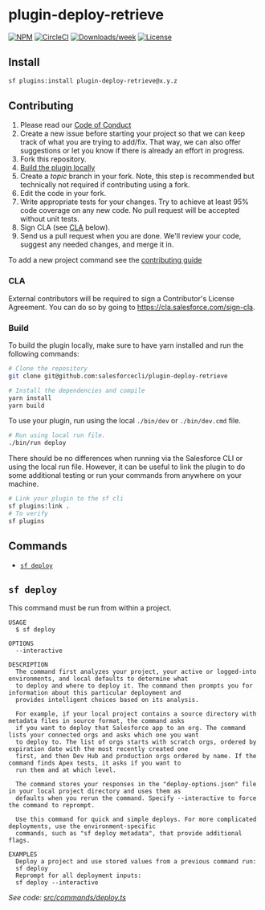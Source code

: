 # plugin-deploy-retrieve

[![NPM](https://img.shields.io/npm/v/@salesforce/plugin-deploy-retrieve.svg?label=@salesforce/plugin-deploy-retrieve)](https://www.npmjs.com/package/@salesforce/plugin-deploy-retrieve) [![CircleCI](https://circleci.com/gh/salesforcecli/plugin-deploy-retrieve/tree/main.svg?style=shield)](https://circleci.com/gh/salesforcecli/plugin-deploy-retrieve/tree/main) [![Downloads/week](https://img.shields.io/npm/dw/@salesforce/plugin-deploy-retrieve.svg)](https://npmjs.org/package/@salesforce/plugin-deploy-retrieve) [![License](https://img.shields.io/badge/License-BSD%203--Clause-brightgreen.svg)](https://raw.githubusercontent.com/salesforcecli/plugin-deploy-retrieve/main/LICENSE.txt)

## Install

```bash
sf plugins:install plugin-deploy-retrieve@x.y.z
```

## Contributing

1. Please read our [Code of Conduct](CODE_OF_CONDUCT.md)
2. Create a new issue before starting your project so that we can keep track of
   what you are trying to add/fix. That way, we can also offer suggestions or
   let you know if there is already an effort in progress.
3. Fork this repository.
4. [Build the plugin locally](#build)
5. Create a _topic_ branch in your fork. Note, this step is recommended but technically not required if contributing using a fork.
6. Edit the code in your fork.
7. Write appropriate tests for your changes. Try to achieve at least 95% code coverage on any new code. No pull request will be accepted without unit tests.
8. Sign CLA (see [CLA](#cla) below).
9. Send us a pull request when you are done. We'll review your code, suggest any needed changes, and merge it in.

To add a new project command see the [contributing guide](CONTRIBUTING.md)

### CLA

External contributors will be required to sign a Contributor's License
Agreement. You can do so by going to https://cla.salesforce.com/sign-cla.

### Build

To build the plugin locally, make sure to have yarn installed and run the following commands:

```bash
# Clone the repository
git clone git@github.com:salesforcecli/plugin-deploy-retrieve

# Install the dependencies and compile
yarn install
yarn build
```

To use your plugin, run using the local `./bin/dev` or `./bin/dev.cmd` file.

```bash
# Run using local run file.
./bin/run deploy
```

There should be no differences when running via the Salesforce CLI or using the local run file. However, it can be useful to link the plugin to do some additional testing or run your commands from anywhere on your machine.

```bash
# Link your plugin to the sf cli
sf plugins:link .
# To verify
sf plugins
```

## Commands

<!-- commands -->
* [`sf deploy`](#sf-deploy)

## `sf deploy`

This command must be run from within a project.

```
USAGE
  $ sf deploy

OPTIONS
  --interactive

DESCRIPTION
  The command first analyzes your project, your active or logged-into environments, and local defaults to determine what 
  to deploy and where to deploy it. The command then prompts you for information about this particular deployment and 
  provides intelligent choices based on its analysis.

  For example, if your local project contains a source directory with metadata files in source format, the command asks 
  if you want to deploy that Salesforce app to an org. The command lists your connected orgs and asks which one you want 
  to deploy to. The list of orgs starts with scratch orgs, ordered by expiration date with the most recently created one 
  first, and then Dev Hub and production orgs ordered by name. If the command finds Apex tests, it asks if you want to 
  run them and at which level.

  The command stores your responses in the "deploy-options.json" file in your local project directory and uses them as 
  defaults when you rerun the command. Specify --interactive to force the command to reprompt.

  Use this command for quick and simple deploys. For more complicated deployments, use the environment-specific 
  commands, such as "sf deploy metadata", that provide additional flags.

EXAMPLES
  Deploy a project and use stored values from a previous command run:
  sf deploy
  Reprompt for all deployment inputs:
  sf deploy --interactive
```

_See code: [src/commands/deploy.ts](https://github.com/salesforcecli/plugin-deploy-retrieve/blob/v0.0.19/src/commands/deploy.ts)_
<!-- commandsstop -->
